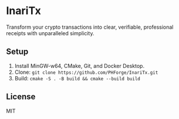 # InariTx
Transform your crypto transactions into clear, verifiable, professional receipts with unparalleled simplicity.

## Setup
1. Install MinGW-w64, CMake, Git, and Docker Desktop.
2. Clone: `git clone https://github.com/PHForge/InariTx.git`
3. Build: `cmake -S . -B build && cmake --build build`

## License
MIT